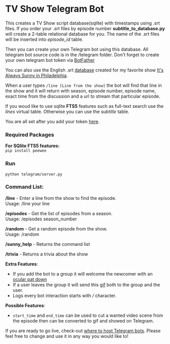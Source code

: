 # TV Show Telegram Bot

This creates a TV Show script database(sqlite) with timestamps using .srt files. If you order your .srt files by episode number **subtitle_to_database.py** will create a 2-table relational database for you. The name of the .srt files will be inserted into *episode_id* table.

Then you can create your own Telegram bot using this database. All telegram bot source code is in the /telegram folder. Don't forget to create your own telegram bot token via [BotFather](https://telegram.me/BotFather)

You can also use the English .srt [database](/db) created for my favorite show [It's Always Sunny in Philadelphia](https://www.imdb.com/title/tt0472954/). 

When a user types `/line [Line from the show]` the bot will find that line in the show and it will return with season, episode number, episode name, exact time from the discussion and a url to stream that particular episode.  
  
If you woud like to use sqlite **FTS5** features such as full-text search use the *lines* virtual table. Otherwise you can use the *subtitle* table.

You are all set after you add your token [here](/telegram.config.cfg).

### Required Packages
**For SQlite FTS5 features:**  
`pip install peewee`
  
### Run
`python telegram/server.py`  
  
### Command List:
  
**/line** - Enter a line from the show to find the episode.  
Usage: /line your line  
  
**/episodes** - Get the list of episodes from a season.  
Usage: /episodes season_number  
  
**/random** - Get a random episode from the show.  
Usage: /random  

**/sunny_help** - Returns the command list  

**/trivia** - Returns a trivia about the show

**Extra Features**:
- If you add the bot to a group it will welcome the newcomer with an [ocular pat down](https://www.urbandictionary.com/define.php?term=ocular%20pat%20down)  
- If a user leaves the group it will send this [gif](https://media.giphy.com/media/BLvZWddnwvcwE/giphy.gif) both to the group and the user.
- Logs every bot interaction starts with */* character.

**Possible Features**:
- `start_time` and `end_time` can be used to cut a wanted video scene from the episode then can be converted to gif and showed on Telegram.

If you are ready to go live, check-out [where to host Telegram bots](https://github.com/python-telegram-bot/python-telegram-bot/wiki/Where-to-host-Telegram-Bots). Please feel free to change and use it in any way you would like to!  
